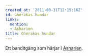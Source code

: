 ```yaml
---
created_at: '2011-03-31T12:15:16Z'
id: Gherakas hundar
links:
  mention:
  - Asharien
title: Gherakas hundar
---
```


Ett banditgäng som härjar i [Asharien].

  [Asharien]: Asharien